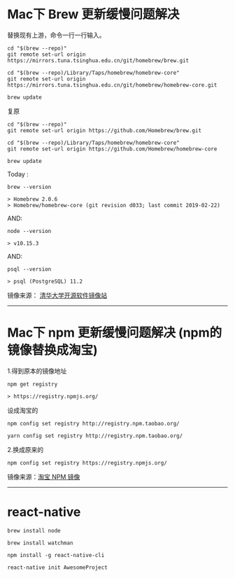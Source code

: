 # Mac下 Brew 更新缓慢问题解决

替换现有上游，命令一行一行输入。

    cd "$(brew --repo)"
    git remote set-url origin https://mirrors.tuna.tsinghua.edu.cn/git/homebrew/brew.git

    cd "$(brew --repo)/Library/Taps/homebrew/homebrew-core"
    git remote set-url origin https://mirrors.tuna.tsinghua.edu.cn/git/homebrew/homebrew-core.git

    brew update

复原

    cd "$(brew --repo)"
    git remote set-url origin https://github.com/Homebrew/brew.git

    cd "$(brew --repo)/Library/Taps/homebrew/homebrew-core"
    git remote set-url origin https://github.com/Homebrew/homebrew-core

    brew update

Today :

    brew --version

    > Homebrew 2.0.6
    > Homebrew/homebrew-core (git revision d033; last commit 2019-02-22)

AND: 

    node --version

    > v10.15.3

AND:

    psql --version

    > psql (PostgreSQL) 11.2

镜像来源： [清华大学开源软件镜像站](https://mirrors.tuna.tsinghua.edu.cn/help/homebrew/)





--------------------- 
# Mac下 npm 更新缓慢问题解决 (npm的镜像替换成淘宝)

1.得到原本的镜像地址

    npm get registry 

    > https://registry.npmjs.org/

设成淘宝的

    npm config set registry http://registry.npm.taobao.org/

    yarn config set registry http://registry.npm.taobao.org/

 

 

2.换成原来的

    npm config set registry https://registry.npmjs.org/

镜像来源：[淘宝 NPM 镜像](https://npm.taobao.org/)





--------------------- 
# react-native

    brew install node

    brew install watchman

    npm install -g react-native-cli

    react-native init AwesomeProject

